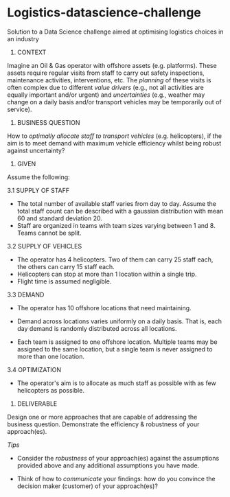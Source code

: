 # Logistics-datascience-challenge
Solution to a Data Science challenge aimed at optimising logistics choices in an industry

1. CONTEXT

Imagine an Oil &amp; Gas operator with offshore assets (e.g. platforms). These assets require regular visits from staff to carry out safety inspections, maintenance activities, interventions, etc. The _planning_ of these visits is often complex due to different _value drivers_ (e.g., not all activities are equally important and/or urgent) and _uncertainties_ (e.g., weather may change on a daily basis and/or transport vehicles may be temporarily out of service).

1. BUSINESS QUESTION

How to _optimally allocate staff to transport vehicles_ (e.g. helicopters), if the aim is to meet demand with maximum vehicle efficiency whilst being robust against uncertainty?

1. GIVEN

Assume the following:

3.1 SUPPLY OF STAFF

- The total number of available staff varies from day to day. Assume the total staff count can be described with a gaussian distribution with mean 60 and standard deviation 20.
- Staff are organized in teams with team sizes varying between 1 and 8. Teams cannot be split.

3.2 SUPPLY OF VEHICLES

- The operator has 4 helicopters. Two of them can carry 25 staff each, the others can carry 15 staff each.
- Helicopters can stop at more than 1 location within a single trip.
- Flight time is assumed negligible.

3.3 DEMAND

- The operator has 10 offshore locations that need maintaining.
- Demand across locations varies uniformly on a daily basis. That is, each day demand is randomly distributed across all locations.

- Each team is assigned to one offshore location. Multiple teams may be assigned to the same location, but a single team is never assigned to more than one location.

3.4 OPTIMIZATION

- The operator&#39;s aim is to allocate as much staff as possible with as few helicopters as possible.

1. DELIVERABLE

Design one or more approaches that are capable of addressing the business question. Demonstrate the efficiency &amp; robustness of your approach(es).

_Tips_

- Consider the _robustness_ of your approach(es) against the assumptions provided above and any additional assumptions you have made.

- Think of how to _communicate_ your findings: how do you convince the decision maker (customer) of your approach(es)?

